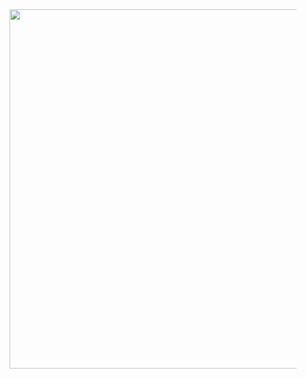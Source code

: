<a href="https://www.telerik.com/kendo-react-ui/?utm_medium=referral&utm_source=npm&utm_campaign=kendo-ui-react-trial-npm-dialogs&utm_content=banner" target="_blank">
<img width="631" src="https://www.telerik.com/kendo-react-ui/npm-banner.svg">
</a>